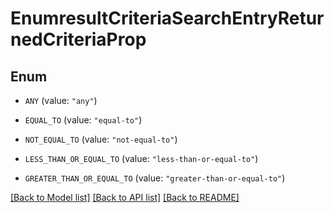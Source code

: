# EnumresultCriteriaSearchEntryReturnedCriteriaProp

## Enum


* `ANY` (value: `"any"`)

* `EQUAL_TO` (value: `"equal-to"`)

* `NOT_EQUAL_TO` (value: `"not-equal-to"`)

* `LESS_THAN_OR_EQUAL_TO` (value: `"less-than-or-equal-to"`)

* `GREATER_THAN_OR_EQUAL_TO` (value: `"greater-than-or-equal-to"`)


[[Back to Model list]](../README.md#documentation-for-models) [[Back to API list]](../README.md#documentation-for-api-endpoints) [[Back to README]](../README.md)


